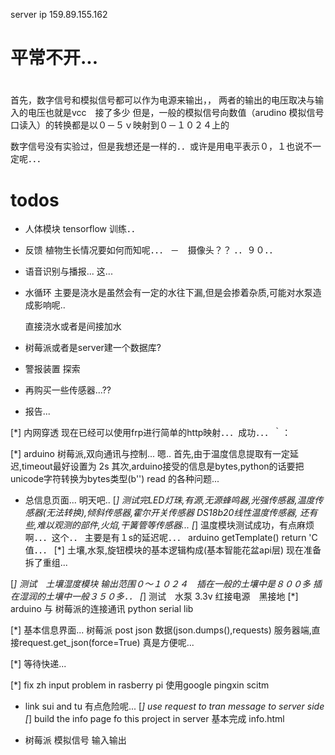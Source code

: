 server ip 159.89.155.162 
# 平常不开...

# 
首先，数字信号和模拟信号都可以作为电源来输出，，
两者的输出的电压取决与输入的电压也就是vcc　接了多少
但是，一般的模拟信号向数值（arudino 模拟信号口读入）的转换都是以０－５ｖ映射到０－１０２４上的

数字信号没有实验过，但是我想还是一样的．．或许是用电平表示０，１也说不一定呢．．．




# todos
- 人体模块
    tensorflow 训练．．
- 反馈
    植物生长情况要如何而知呢．．．
－　摄像头？？
    ．．９０．．

- 语音识别与播报...
    这...
- 水循环
    主要是浇水是虽然会有一定的水往下漏,但是会掺着杂质,可能对水泵造成影响呢..
    
    直接浇水或者是间接加水

- 树莓派或者是server建一个数据库?

- 警报装置 探索

- 再购买一些传感器...??

- 报告...

[*] 内网穿透
    现在已经可以使用frp进行简单的http映射．．．成功．．．｀：

[*] arduino 树莓派,双向通讯与控制...
    嗯..
    首先,由于温度信息提取有一定延迟,timeout最好设置为 2s
    其次,arduino接受的信息是bytes,python的话要把unicode字符转换为bytes类型(b'')
    read 的各种问题...

- 总信息页面...
    明天吧..
[*] 测试完LED灯珠,有源,无源蜂鸣器,光强传感器,温度传感器(无法转换),倾斜传感器,霍尔开关传感器
    DS18b20线性温度传感器,
    还有些,难以观测的部件,火焰,干簧管等传感器...
[*] 温度模块测试成功，有点麻烦啊．．．这个．．
    主要是有１s的延迟呢．．．
    arduino getTemplate() return 'C 值．．．
[*]  土壤,水泵,旋钮模块的基本逻辑构成(基本智能花盆api层)
    现在准备拆了重组...

[*] 测试　土壤湿度模块
    输出范围０～１０２４　插在一般的土壤中是８００多
    插在湿润的土壤中一般３５０多．．
[*] 测试　水泵
    3.3v 红接电源　黑接地
[*] arduino 与 树莓派的连接通讯
    python serial lib

[*] 基本信息界面...
    树莓派 post json 数据(json.dumps(),requests)
    服务器端,直接request.get_json(force=True)
    真是方便呢...
    


[*] 等待快递...

[*] fix zh input problem in rasberry pi
    使用google pingxin scitm
- link sui and tu
    有点危险呢...
[*] use request to tran message to server side
[*] build the info page fo this project in server
    基本完成 info.html

- 树莓派 模拟信号 输入输出
